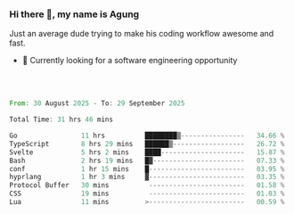 ### Hi there 👋, my name is Agung
Just an average dude trying to make his coding workflow awesome and fast.

<!--
**agungfir98/agungfir98** is a ✨ _special_ ✨ repository because its `README.md` (this file) appears on your GitHub profile.
-->

- 🔭 Currently looking for a software engineering opportunity
<br/>
<br/>
<!--START_SECTION:waka-->

```rust
From: 30 August 2025 - To: 29 September 2025

Total Time: 31 hrs 46 mins

Go                11 hrs          ████████▒----------------   34.66 %
TypeScript        8 hrs 29 mins   ██████▒------------------   26.72 %
Svelte            5 hrs 2 mins    ████---------------------   15.87 %
Bash              2 hrs 19 mins   █▓-----------------------   07.33 %
conf              1 hr 15 mins    █------------------------   03.95 %
hyprlang          1 hr 3 mins     ▓------------------------   03.35 %
Protocol Buffer   30 mins          ------------------------   01.58 %
CSS               19 mins          ------------------------   01.03 %
Lua               11 mins         >------------------------   00.59 %
```

<!--END_SECTION:waka-->

